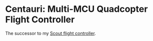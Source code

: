 # Centauri: Multi-MCU Quadcopter Flight Controller
The successor to my [Scout flight controller](https://github.com/TimHanewich/scout).